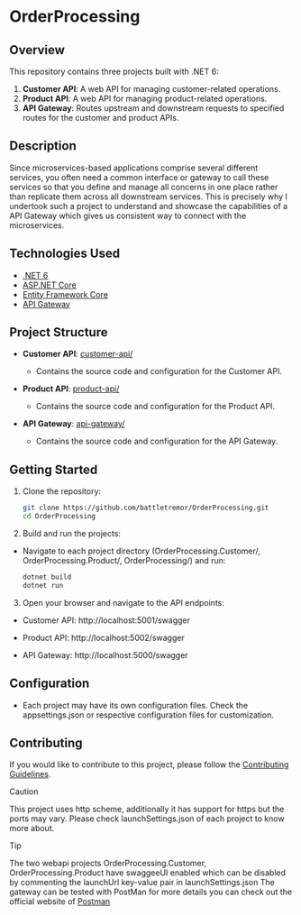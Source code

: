 # OrderProcessing

## Overview

This repository contains three projects built with .NET 6:

1. **Customer API**: A web API for managing customer-related operations.
2. **Product API**: A web API for managing product-related operations.
3. **API Gateway**: Routes upstream and downstream requests to specified routes for the customer and product APIs.

## Description

Since microservices-based applications comprise several different services, you often need a common interface or gateway to call these services so that you define and manage all concerns in one place rather than replicate them across all downstream services. This is precisely why I undertook such a project to understand and showcase the capabilities of a API Gateway which gives us consistent way to connect with the microservices.

## Technologies Used

- [.NET 6](https://dotnet.microsoft.com/download/dotnet/6.0)
- [ASP.NET Core](https://docs.microsoft.com/en-us/aspnet/core)
- [Entity Framework Core](https://docs.microsoft.com/en-us/ef/core)
- [API Gateway](https://github.com/ThreeMammals/Ocelot) 

## Project Structure

- **Customer API**: [customer-api/](OrderProcessing.Customer/)
  - Contains the source code and configuration for the Customer API.

- **Product API**: [product-api/](OrderProcessing.Product/)
  - Contains the source code and configuration for the Product API.

- **API Gateway**: [api-gateway/](OrderProcessing/)
  - Contains the source code and configuration for the API Gateway.

## Getting Started

1. Clone the repository:

   ```bash
   git clone https://github.com/battletremor/OrderProcessing.git
   cd OrderProcessing
   ```
2. Build and run the projects:
  - Navigate to each project directory (OrderProcessing.Customer/, OrderProcessing.Product/, OrderProcessing/) and run:
    ```bash
    dotnet build
    dotnet run
    ```
3. Open your browser and navigate to the API endpoints:
   
  - Customer API: http://localhost:5001/swagger
   
  - Product API: http://localhost:5002/swagger
  
  - API Gateway: http://localhost:5000/swagger

## Configuration

- Each project may have its own configuration files. Check the appsettings.json or respective configuration files for customization.

## Contributing
If you would like to contribute to this project, please follow the [Contributing Guidelines](contributing-guidelines/).

> [!CAUTION]
> This project uses http scheme, additionally it has support for https but the ports may vary. Please check launchSettings.json of each project to know more about.

> [!TIP]
> The two webapi projects OrderProcessing.Customer, OrderProcessing.Product have swaggeeUI enabled which can be disabled by commenting the launchUrl key-value pair in launchSettings.json
> The gateway can be tested with PostMan for more details you can check out the official website of [Postman](https://www.postman.com/)
